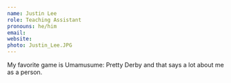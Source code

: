 ```yaml
---
name: Justin Lee 
role: Teaching Assistant
pronouns: he/him
email:
website:
photo: Justin_Lee.JPG
---
```


My favorite game is Umamusume: Pretty Derby and that says a lot about me as a person. 